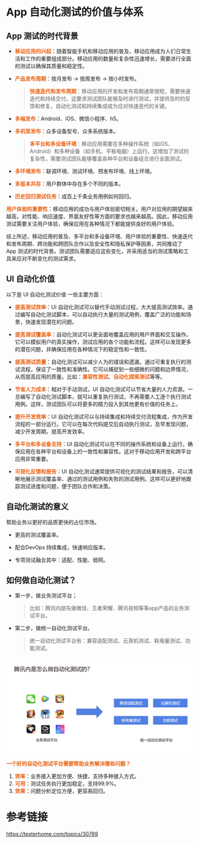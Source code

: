 
# App 自动化测试的价值与体系


## App 测试的时代背景

- **移动应用的兴起**：随着智能手机和移动应用的普及，移动应用成为人们日常生活和工作的重要组成部分。移动应用的数量和复杂性迅速增长，需要进行全面的测试以确保其质量和稳定性。



- **产品发布周期**：按月发布 -> 按周发布 -> 按小时发布。

    >**快速迭代和发布周期**：移动应用的开发和发布周期通常很短，需要快速迭代和持续交付。这要求测试团队能够及时进行测试，并提供及时的反馈和修复。自动化测试和持续集成成为应对快速迭代的关键。

- **多端发布**：Android、iOS、微信小程序、h5。

- **多机型发布**：众多设备型号、众多系统版本。
    >**多平台和多设备环境**：移动应用需要在多种操作系统（如iOS、Android）和多种设备（如手机、平板电脑）上运行。这增加了测试的复杂性，需要测试团队能够覆盖各种平台和设备组合进行全面测试。

- **多环境发布**：联调环境、测试环境、预发布环境、线上环境。

- **多版本共存**：用户群体中存在多个不同的版本。

- **历史回归测试任务**：成百上千条业务用例如何回归。


**用户体验的重要性**：移动应用的成功与用户体验密切相关。用户对应用的期望越来越高，对性能、响应速度、界面友好性等方面的要求也越来越高。因此，移动应用测试需要关注用户体验，确保应用在各种情况下都能提供良好的用户体验。

综上所述，移动应用的普及、多平台和多设备环境、用户体验的重要性、快速迭代和发布周期、跨功能和跨团队合作以及安全性和隐私保护等因素，共同推动了 App 测试的时代背景。测试团队需要适应这些变化，并采用适当的测试策略和工具来应对不断变化的测试需求。


## UI 自动化价值

以下是 UI 自动化测试价值 一些主要方面：

- **提高测试效率**：UI 自动化测试可以替代手动测试过程，大大提高测试效率。通过编写自动化测试脚本，可以自动执行大量的测试用例，覆盖广泛的功能和场景，快速发现潜在的问题。

- **提高测试覆盖率**：自动化测试可以更全面地覆盖应用的用户界面和交互操作。它可以模拟用户的真实操作，测试应用的各个功能和流程。这样可以发现更多的潜在问题，并确保应用在各种情况下的稳定性和一致性。

- **提高测试质量**：自动化测试可以减少人为的错误和遗漏，通过可重复执行的测试流程，保证了一致性和准确性。它可以捕捉到一些细微的问题和边界情况，从而提高应用的质量。比如：**兼容性测试**、**自动化探索测试**等等。

- **节省人力成本**：相对于手动测试，UI 自动化测试可以节省大量的人力资源。一旦编写了自动化测试脚本，就可以重复执行测试，不再需要人工逐个执行测试用例。这样，测试团队可以将更多的精力投入到其他更有价值的任务上。

- **提升开发效率**：UI 自动化测试可以与持续集成和持续交付流程集成，作为开发流程的一部分运行。它可以在每次代码提交后自动执行测试，及早发现问题，减少开发周期，提高开发效率。

- **多平台和多设备支持**：UI 自动化测试可以在不同的操作系统和设备上运行，确保应用在各种平台和设备上的一致性和兼容性。这对于移动应用开发和跨平台应用非常重要。

- **可视化反馈和报告**：UI 自动化测试通常提供可视化的测试结果和报告，可以清晰地展示测试覆盖率、通过的测试用例和失败的测试用例。这样可以更好地跟踪测试进度和问题，便于团队合作和决策。


## 自动化测试的意义

帮助业务以更好的品质更快的占位市场。

- 更高的测试覆盖率。

- 配合DevOps 持续集成，快速响应版本。

- 专项测试融合其中：适配、性能、弱网。


## 如何做自动化测试？

- 第一步，做业务测试平台；
  >比如：腾讯内部先做微信、王者荣耀、腾讯视频等等app产品的业务测试平台。

- 第二步，做统一自动化测试平台。
  >统一自动化测试平台有：兼容适配测试、云真机测试、耗电量测试、功能测试。

![](assets/20230512152520.png)


**一个好的自动化测试平台需要帮助业务解决哪些问题？**

1. **效率**：业务接入更加方便、快捷，支持多种接入方式。
2. **可用**：测试任务执行更加稳定，支持99.9%。
3. **效果**：问题分析定位方便，更容易回归。



# 参考链接
https://testerhome.com/topics/30789



<style>
  strong {
    color: #ea6010;
    font-weight: bolder;
  }
  .reveal blockquote {
    font-style: unset;
  }
</style>
